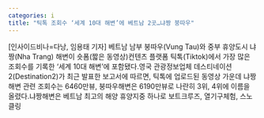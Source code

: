 ```yaml
---
categories: i
title: "틱톡 조회수 ‘세계 10대 해변’에 베트남 2곳…냐짱 붕따우"
---
```

[인사이드비나=다낭, 임용태 기자] 베트남 남부 붕따우(Vung Tau)와 중부 휴양도시 냐짱(Nha Trang) 해변이 숏폼(짧은 동영상)컨텐츠 플랫폼 틱톡(Tiktok)에서 가장 많은 조회수를 기록한 ‘세계 10대 해변’에 포함됐다.영국 관광정보업체 데스티네이션2(Destination2)가 최근 발표한 보고서에 따르면, 틱톡에 업로드된 동영상 가운데 냐짱해변 관련 조회수는 6460만뷰, 붕따우해변은 6190만뷰로 나란히 3위, 4위에 이름을 올렸다.냐짱해변은 베트남 최고의 해양 휴양지중 하나로 보트크루즈, 열기구체험, 스노클링